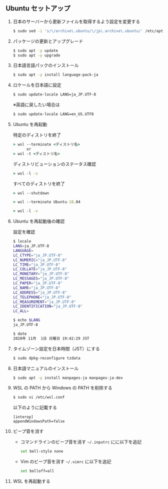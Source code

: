 ## Ubuntu セットアップ

1. 日本のサーバーから更新ファイルを取得するよう設定を変更する

   ```bash
   $ sudo sed -i 's/\/archive\.ubuntu/\/jp\.archive\.ubuntu/' /etc/apt/sources.list
   ```

1. パッケージの更新とアップグレード

   ```bash
   $ sudo apt -y update
   $ sudo apt -y upgrade
   ```

1. 日本語言語パックのインストール

   ```bash
   $ sudo apt -y install language-pack-ja
   ```

1. ロケールを日本語に設定

   ```bash
   $ sudo update-locale LANG=ja_JP.UTF-8
   ```

   ※英語に戻したい場合は

   ```bash
   $ sudo update-locale LANG=en_US.UTF8
   ```

1. Ubuntu を再起動

   特定のディストリを終了

   ```cmd
   > wsl --terminate <ディストリ名>
         or
   > wsl -t <ディストリ名>
   ```

   ディストリビューションのステータス確認

   ```cmd
   > wsl -l -v
   ```

   すべてのディストリを終了

   ```cmd
   > wsl --shutdown
   ```

   ```cmd
   > wsl --terminate Ubuntu-18.04
   ```

   ```cmd
   > wsl -l -v
   ```

1. Ubuntu を再起動後の確認

   設定を確認

   ```bash
   $ locale
   LANG=ja_JP.UTF-8
   LANGUAGE=
   LC_CTYPE="ja_JP.UTF-8"
   LC_NUMERIC="ja_JP.UTF-8"
   LC_TIME="ja_JP.UTF-8"
   LC_COLLATE="ja_JP.UTF-8"
   LC_MONETARY="ja_JP.UTF-8"
   LC_MESSAGES="ja_JP.UTF-8"
   LC_PAPER="ja_JP.UTF-8"
   LC_NAME="ja_JP.UTF-8"
   LC_ADDRESS="ja_JP.UTF-8"
   LC_TELEPHONE="ja_JP.UTF-8"
   LC_MEASUREMENT="ja_JP.UTF-8"
   LC_IDENTIFICATION="ja_JP.UTF-8"
   LC_ALL=
   ```

   ```bash
   $ echo $LANG
   ja_JP.UTF-8
   ```

   ```bash
   $ date
   2020年 11月  1日 日曜日 19:42:29 JST
   ```

1. タイムゾーン設定を日本時間（JST）にする

   ```bash
   $ sudo dpkg-reconfigure tzdata
   ```

1. 日本語マニュアルのインストール

   ```bash
   $ sudo apt -y install manpages-ja manpages-ja-dev
   ```

1. WSL の PATH から Windows の PATH を削除する

   ```bash
   $ sudo vi /etc/wsl.conf
   ```

   以下のように記載する

   ```text
   [interop]
   appendWindowsPath=false
   ```

1. ビープ音を消す

   - コマンドラインのビープ音を消す
     `~/.inputrc` にに以下を追記

     ```bash
     set bell-style none
     ```

   - Vim のビープ音を消す
     `~/.vimrc` に以下を追記
     ```bash
     set belloff=all
     ```

1. WSL を再起動する
